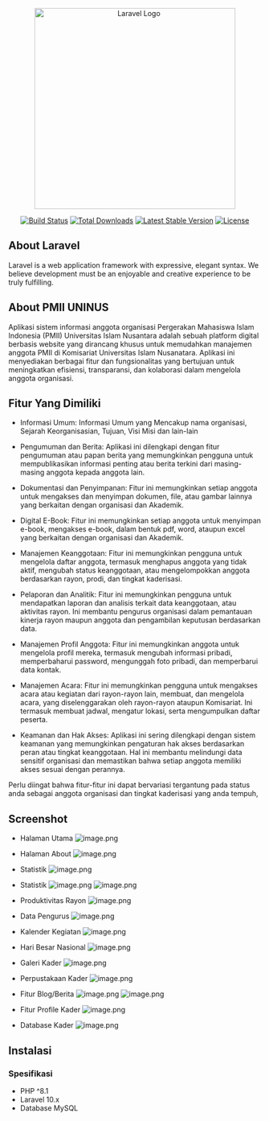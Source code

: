 <p align="center"><a href="https://laravel.com" target="_blank"><img src="https://raw.githubusercontent.com/laravel/art/master/logo-lockup/5%20SVG/2%20CMYK/1%20Full%20Color/laravel-logolockup-cmyk-red.svg" width="400" alt="Laravel Logo"></a></p>

<p align="center">
<a href="https://github.com/laravel/framework/actions"><img src="https://github.com/laravel/framework/workflows/tests/badge.svg" alt="Build Status"></a>
<a href="https://packagist.org/packages/laravel/framework"><img src="https://img.shields.io/packagist/dt/laravel/framework" alt="Total Downloads"></a>
<a href="https://packagist.org/packages/laravel/framework"><img src="https://img.shields.io/packagist/v/laravel/framework" alt="Latest Stable Version"></a>
<a href="https://packagist.org/packages/laravel/framework"><img src="https://img.shields.io/packagist/l/laravel/framework" alt="License"></a>
</p>

## About Laravel

Laravel is a web application framework with expressive, elegant syntax. We believe development must be an enjoyable and creative experience to be truly fulfilling.

## About PMII UNINUS 
Aplikasi sistem informasi anggota organisasi Pergerakan Mahasiswa Islam Indonesia (PMII) Universitas Islam Nusantara adalah sebuah platform digital berbasis website yang dirancang khusus untuk memudahkan manajemen anggota PMII di Komisariat Universitas Islam Nusanatara. Aplikasi ini menyediakan berbagai fitur dan fungsionalitas yang bertujuan untuk meningkatkan efisiensi, transparansi, dan kolaborasi dalam mengelola anggota organisasi.

## Fitur Yang Dimiliki 
-   Informasi Umum:
Informasi Umum yang Mencakup nama organisasi, Sejarah Keorganisasian, Tujuan, Visi Misi dan lain-lain 

-   Pengumuman dan Berita: 
Aplikasi ini dilengkapi dengan fitur pengumuman atau papan berita yang memungkinkan pengguna untuk mempublikasikan informasi penting atau berita terkini dari masing-masing anggota kepada anggota lain.

-   Dokumentasi dan Penyimpanan: 
Fitur ini memungkinkan setiap anggota untuk mengakses dan menyimpan dokumen, file, atau gambar lainnya yang berkaitan dengan organisasi dan Akademik.

-   Digital E-Book:
Fitur ini memungkinkan setiap anggota untuk menyimpan e-book, mengakses e-book, dalam bentuk pdf, word, ataupun excel yang berkaitan dengan organisasi dan Akademik.

-   Manajemen Keanggotaan: 
Fitur ini memungkinkan pengguna untuk mengelola daftar anggota, termasuk menghapus anggota yang tidak aktif, mengubah status keanggotaan, atau mengelompokkan anggota berdasarkan rayon, prodi, dan tingkat kaderisasi.

-   Pelaporan dan Analitik: 
Fitur ini memungkinkan pengguna untuk mendapatkan laporan dan analisis terkait data keanggotaan, atau aktivitas rayon. Ini membantu pengurus organisasi dalam pemantauan kinerja rayon maupun anggota dan pengambilan keputusan berdasarkan data.

-   Manajemen Profil Anggota: 
Fitur ini memungkinkan anggota untuk mengelola profil mereka, termasuk mengubah informasi pribadi, memperbaharui password, mengunggah foto pribadi, dan memperbarui data kontak.

-   Manajemen Acara: 
Fitur ini memungkinkan pengguna untuk mengakses acara atau kegiatan dari rayon-rayon lain, membuat, dan mengelola acara, yang diselenggarakan oleh rayon-rayon ataupun Komisariat. Ini termasuk membuat jadwal, mengatur lokasi, serta mengumpulkan daftar peserta.

-   Keamanan dan Hak Akses: Aplikasi ini sering dilengkapi dengan sistem keamanan yang memungkinkan pengaturan hak akses berdasarkan peran atau tingkat keanggotaan. Hal ini membantu melindungi data sensitif organisasi dan memastikan bahwa setiap anggota memiliki akses sesuai dengan perannya.

Perlu diingat bahwa fitur-fitur ini dapat bervariasi tergantung pada status anda sebagai anggota organisasi dan tingkat kaderisasi yang anda tempuh,

## Screenshot

-   Halaman Utama
![image.png]( https://pmiiuninus.com/storage/img/1.png )

-   Halaman About
![image.png]( https://pmiiuninus.com/storage/img/2.png )

-   Statistik
![image.png]( https://pmiiuninus.com/storage/img/3.png )

-   Statistik
![image.png]( https://pmiiuninus.com/storage/img/3.png )
![image.png]( https://pmiiuninus.com/storage/img/4.png )

-   Produktivitas Rayon
![image.png]( https://pmiiuninus.com/storage/img/5.png )

-   Data Pengurus
![image.png]( https://pmiiuninus.com/storage/img/6.png )

-   Kalender Kegiatan
![image.png]( https://pmiiuninus.com/storage/img/7.png )

-   Hari Besar Nasional
![image.png]( https://pmiiuninus.com/storage/img/8.png )

-   Galeri Kader
![image.png]( https://pmiiuninus.com/storage/img/9.png )

-   Perpustakaan Kader
![image.png]( https://pmiiuninus.com/storage/img/10.png )

-   Fitur Blog/Berita
![image.png]( https://pmiiuninus.com/storage/img/11.png )
![image.png]( https://pmiiuninus.com/storage/img/12.png )

-   Fitur Profile Kader
![image.png]( https://pmiiuninus.com/storage/img/13.png )

-   Database Kader 
![image.png]( https://pmiiuninus.com/storage/img/14.png )


## Instalasi

### Spesifikasi
- PHP ^8.1
- Laravel 10.x
- Database MySQL

